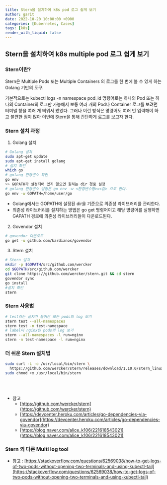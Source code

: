 ```yaml
---
title: Stern을 설치하여 k8s pod 로그 쉽게 보기
author: garit
date: 2022-10-20 10:00:00 +0900
categories: [Kubernetes, Cases]
tags: [k8s]
render_with_liquid: false
---
```


## Stern을 설치하여 k8s multiple pod 로그 쉽게 보기

### Stern이란?

Stern은 Multiple Pods 또는 Multiple Containers 의 로그를 한 번에 볼 수 있게 하는 Golang 기반의 도구.

기본적으로는 kubectl logs -n namespace pod_id 명령어로는 하나의 Pod 또는 하나의 Container의 로그만 가능해서 보통 여러 개의 Pod나 Container 로그를 보려면 터미널 창을 여러 개 띄워서 봤었다.
그러나 이런 방식은 명령어도 여러 번 입력해야 하고 불편한 점이 많아 이번에 Stern을 통해 간단하게 로그를 보고자 한다.

### Stern 설치 과정

1. Golang 설치  

```bash
# Golang 설치
sudo apt-get update
sudo apt-get install golang
# 설치 확인
which go
# golang 환경변수 확인
go env
>> GOPATH가 설정되어 있지 않으면 원하는 dir 경로 설정
# golang 환경변수 설정은 go env -w <환경변수명>=<값> 으로 한다. 
go env -w GOPATH=/home/user/go
```
- Golang에서는 GOPATH에 설정된 dir을 기준으로 의존성 라이브러리를 관리한다. 
- 의존성 라이브러리를 설치하는 방법은 go get <repo> 명령어이고 해당 명령어를 실행하면 GAPATH 경로에 의존성 라이브러리들이 다운로드된다.   
  
2. Govendor 설치  

```bash
# govendor 다운로드
go get -u github.com/kardianos/govendor
```
  
3. Stern 설치
  
```bash
# Stern 설치
mkdir -p $GOPATH/src/github.com/wercker
cd $GOPATH/src/github.com/wercker
git clone https://github.com/wercker/stern.git && cd stern
govendor sync
go install
#설치 확인
stern
```
  
### Stern 사용법

```bash
# test라는 글자가 들어간 모든 pods의 log 보기
stern test --all-namespaces
stern test -n test-namespace
# label이 nginx인 pods의 log 보기
stern --all-namespaces -l run=nginx
stern -n test-namespace -l run=nginx
```
  
### 더 쉬운 Stern 설치법
```bash
sudo curl -L -o /usr/local/bin/stern \
  https://github.com/wercker/stern/releases/download/1.10.0/stern_linux_amd64
sudo chmod +x /usr/local/bin/stern
```
<br/> <br/>

- 참고
    - [https://github.com/wercker/stern](https://github.com/wercker/stern)
    - [https://devcenter.heroku.com/articles/go-dependencies-via-govendor](https://devcenter.heroku.com/articles/go-dependencies-via-govendor)
    - [https://blog.naver.com/alice_k106/221618543021](https://blog.naver.com/alice_k106/221618543021)


### Stern 외 다른 Multi log tool
  - 참고
  : [https://stackoverflow.com/questions/62569038/how-to-get-logs-of-two-pods-without-opening-two-terminals-and-using-kubectl-tail](https://stackoverflow.com/questions/62569038/how-to-get-logs-of-two-pods-without-opening-two-terminals-and-using-kubectl-tail)

